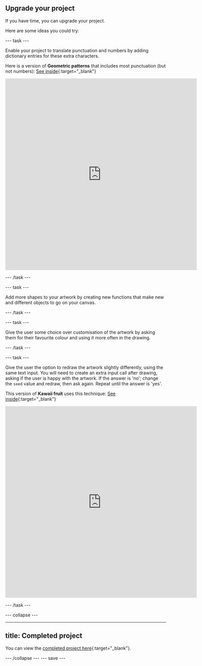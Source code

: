 ## Upgrade your project

If you have time, you can upgrade your project. 

Here are some ideas you could try:

--- task ---

Enable your project to translate punctuation and numbers by adding dictionary entries for these extra characters.

Here is a version of **Geometric patterns** that includes most punctuation (but not numbers): [See inside](https://editor.raspberrypi.org/en/projects/geometric-patterns-punctuation){:target="_blank"}

<iframe src="https://editor.raspberrypi.org/en/embed/viewer/geometric-patterns-punctuation" width="600" height="600" frameborder="0" marginwidth="0" marginheight="0" allowfullscreen>
</iframe>

--- /task ---

--- task ---

Add more shapes to your artwork by creating new functions that make new and different objects to go on your canvas.

--- /task ---

--- task ---

Give the user some choice over customisation of the artwork by asking them for their favourite colour and using it more often in the drawing.

--- /task ---

--- task ---

Give the user the option to redraw the artwork slightly differently, using the same text input. You will need to create an extra input call after drawing, asking if the user is happy with the artwork. If the answer is 'no'; change the `seed` value and redraw, then ask again. Repeat until the answer is 'yes'.

This version of **Kawaii fruit** uses this technique: [See inside](https://editor.raspberrypi.org/en/projects/random-kawaii-fruit){:target="_blank"}

<iframe src="https://editor.raspberrypi.org/en/embed/viewer/random-kawaii-fruit" width="600" height="600" frameborder="0" marginwidth="0" marginheight="0" allowfullscreen>
</iframe>

--- /task ---

--- collapse ---

---
title: Completed project
---

You can view the [completed project here](https://editor.raspberrypi.org/en/projects/circles-squares-triangles){:target="_blank"}.

--- /collapse ---
--- save ---
